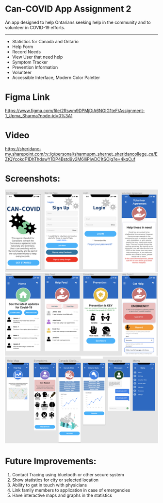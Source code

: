 # Can-COVID App Assignment 2

An app designed to help Ontarians seeking help in the community and to volunteer in COVID-19 efforts.
<hr>

* Statistics for Canada and Ontario
* Help Form
* Record Needs
* View User that need help
* Symptom Tracker
* Prevention Information
* Volunteer
* Accessible Interface, Modern Color Paletter

# Figma Link
https://www.figma.com/file/2Rswm9DPMjDiA6NOIG1teF/Assignment-1_Upma_Sharma?node-id=0%3A1
# Video
https://sheridanc-my.sharepoint.com/:v:/g/personal/sharmupm_shernet_sheridancollege_ca/EZtQYcokdF1DhThdswY1DP4Bstd9v2M6lliPlwDC1tSOlg?e=4kqCuf

# Screenshots: 

![picture alt](https://github.com/usharma94/HCI-Assignment2/blob/main/screenshot_1.png/ "Title is optional")
![picture alt](https://github.com/usharma94/HCI-Assignment2/blob/main/screenshot_2.png/ "Title is optional")
![picture alt](https://github.com/usharma94/HCI-Assignment2/blob/main/screenshot_4.png/ "Title is optional")

# Future Improvements: 
1. Contact Tracing using bluetooth or other secure system
2. Show statistics for city or selected location
3. Ability to get in touch with physicians 
4. Link family members to application in case of emergencies
5. Have interactive maps and graphs in the statistics 
